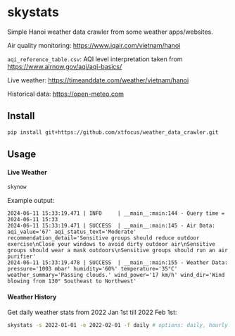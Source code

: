 # skystats

Simple Hanoi weather data crawler from some weather apps/websites.

Air quality monitoring: https://www.iqair.com/vietnam/hanoi

`aqi_reference_table.csv`: AQI level interpretation taken from https://www.airnow.gov/aqi/aqi-basics/

Live weather: https://timeanddate.com/weather/vietnam/hanoi

Historical data: https://open-meteo.com

## Install

```bash
pip install git+https://github.com/xtfocus/weather_data_crawler.git
```

## Usage

#### Live Weather

```bash
skynow
```

Example output:

```
2024-06-11 15:33:19.471 | INFO     | __main__:main:144 - Query time = 2024-06-11 15:33
2024-06-11 15:33:19.471 | SUCCESS  | __main__:main:145 - Air Data: aqi_value='67' aqi_status_text='Moderate' recommendation_detail='Sensitive groups should reduce outdoor exercise\nClose your windows to avoid dirty outdoor air\nSensitive groups should wear a mask outdoors\nSensitive groups should run an air purifier'
2024-06-11 15:33:19.478 | SUCCESS  | __main__:main:155 - Weather Data: pressure='1003 mbar' humidity='60%' temperature='35°C' weather_summary='Passing clouds.' wind_power='17 km/h' wind_dir='Wind blowing from 130° Southeast to Northwest'
```

#### Weather History

Get daily weather stats from 2022 Jan 1st till 2022 Feb 1st:
```bash
skystats -s 2022-01-01 -e 2022-02-01 -f daily # options: daily, hourly
```
